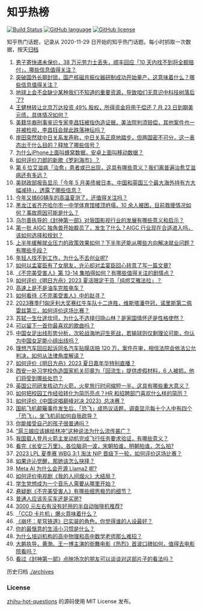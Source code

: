 # 知乎热榜
[![Build Status](https://github.com/ToWeLong/zhihu-hot-questions/workflows/CI/badge.svg)](https://github.com/ToWeLong/zhihu-hot-questions/actions)
[![GitHub language](https://img.shields.io/badge/language-golang-orange.svg)](https://golang.org/)
[![GitHub license](https://img.shields.io/github/license/ToWeLong/zhihu-hot-questions)](https://github.com/ToWeLong/zhihu-hot-questions/blob/main/LICENSE)

知乎热门话题，记录从 2020-11-29 日开始的知乎热门话题。每小时抓取一次数据，按天[归档](./archives)

<!-- BEGIN -->

1. [男子寄快递未保价，38 万元劳力士丢失，顺丰回应「10 天内找不到将全额赔付」，哪些信息值得关注？](https://www.zhihu.com/question/613550506)
1. [突破国外长期封锁，国产核磁共振仪器研制成功开始量产，这意味着什么？哪些信息值得关注？](https://www.zhihu.com/question/613559161)
1. [地球上会不会缺少某种我们不知道的重要资源，导致咱们无意识中科技树落后了?](https://www.zhihu.com/question/610829046)
1. [王健林转让北京万达投资 49% 股权，所得资金将用于偿还 7 月 23 日到期美元债，具体情况如何？](https://www.zhihu.com/question/613572711)
1. [美籍华裔刑事鉴识专家李昌钰被指伪造证据，美法院判须赔偿，其他案件也一并被检视，李昌钰会就此跌落神坛吗？](https://www.zhihu.com/question/613566420)
1. [岸田突然就中日关系发声称，中日关系正原地踏步，但两国密不可分，这一表态出于什么目的？释放了哪些信号？](https://www.zhihu.com/question/613585972)
1. [为什么iPhone上面叫蜂窝数据，安卓上面叫移动数据？](https://www.zhihu.com/question/23244784)
1. [如何评价刀郎的新歌《罗刹海市》？](https://www.zhihu.com/question/613552813)
1. [第 6 位艾滋病「治愈」患者或已出现，这具有哪些意义？我们离普遍治愈艾滋病还有多远？](https://www.zhihu.com/question/613573233)
1. [美财政部报告显示「今年 5 月美债被日本、中国和英国三个最大海外持有方大幅减持」，透露了哪些信息？](https://www.zhihu.com/question/613582423)
1. [今年又搞60辆车的高温夏测了，还值得关注吗？](https://www.zhihu.com/question/613584311)
1. [黑龙江省齐齐哈尔市一中学体育馆楼顶坍塌，10 余人被困，目前救援情况如何？事故原因可能是什么？](https://www.zhihu.com/question/613585807)
1. [乌尔善执导的《封神第一部》对我国影视行业的发展有哪些意义和启示？](https://www.zhihu.com/question/613253283)
1. [第一批 AIGC 独角兽开始裁员了，发生了什么？AIGC 行业现在合适进入吗，该如何选择和规划？](https://www.zhihu.com/question/613589772)
1. [上半年缓解就业压力的政策效果如何？下半年还能从哪些方向解决就业问题？有哪些手段？](https://www.zhihu.com/question/613476376)
1. [年轻人找不到工作，为什么不去创业呢?](https://www.zhihu.com/question/612586880)
1. [如何以孟宴臣有了女朋友，许沁却对孟宴臣回心转意了写一篇文章?](https://www.zhihu.com/question/612896990)
1. [《不完美受害人》第 13-14 集拍得如何？有哪些值得关注的剧情点？](https://www.zhihu.com/question/613590419)
1. [如何评价《明日方舟》2023 夏活限定干员「纯烬艾雅法拉」？](https://www.zhihu.com/question/613594760)
1. [高速上是不是油车完胜电车？](https://www.zhihu.com/question/612068284)
1. [如何看待《不完美受害人》中的赵寻？](https://www.zhihu.com/question/612677870)
1. [2023赛季F1匈牙利大奖赛红牛车队十二连胜，维斯塔潘夺冠，诺里斯第二佩雷兹第三，如何评价这场比赛？](https://www.zhihu.com/question/613597362)
1. [苏轼一生仕途坎坷，为什么不选择归隐山林？是家国情怀还是性格使然？](https://www.zhihu.com/question/576807555)
1. [可以留下一首你最喜欢的歌曲吗？](https://www.zhihu.com/question/608135749)
1. [中国女足出线形势分析，次轮战海地迎生死战，若输球则仅剩理论可能，你认为中国女足能小组出线吗？](https://www.zhihu.com/question/613491043)
1. [理想汽车回应起诉同名汽车贴膜店赔 120 万，案件在审，相信法院会依法公允判决，如何从法律角度解读？](https://www.zhihu.com/question/613290069)
1. [如何评价《明日方舟》2023 夏日嘉年华特别直播？](https://www.zhihu.com/question/613314067)
1. [西安一补习学校伪造国家机关印章为「回流生」提供虚假材料，6 人被抓，他们将受到哪些处罚？](https://www.zhihu.com/question/613572336)
1. [英国公司研发核动力火箭，火星旅行时间缩短一半，这具有哪些重大意义？](https://www.zhihu.com/question/613411598)
1. [如何把校园工作经验转化为简历亮点？HR 和招聘部门喜欢什么样的简历？](https://www.zhihu.com/question/611895731)
1. [如何评价《中国说唱巅峰对决 2023》总决赛？](https://www.zhihu.com/question/613458801)
1. [国航飞机颠簸事件发生后，「恐飞」成热议话题，调查显示每十个人中有四个「恐飞」，坐飞机前如何自我疏导？](https://www.zhihu.com/question/613270891)
1. [你能接受自己的孩子很普通吗？](https://www.zhihu.com/question/610024577)
1. [“扈三娘应该嫁给林冲”这种说法为什么流传甚广？](https://www.zhihu.com/question/350458633)
1. [我国载人登月火箭主发动机完成飞行任务要求验证，有哪些意义？](https://www.zhihu.com/question/613548021)
1. [看完《长安三万里》，各位脑洞一波，宋朝拍谁，明朝拍谁，怎么拍?](https://www.zhihu.com/question/613500879)
1. [2023 LPL 夏季赛 WBG 3:1 淘汰 NIP 晋级下一轮，如何评价这场比赛？](https://www.zhihu.com/question/613580112)
1. [如果许沁觉醒，那她该怎么抉择？](https://www.zhihu.com/question/612211427)
1. [Meta AI 为什么会开源 Llama2 呢?](https://www.zhihu.com/question/613072688)
1. [如何评价电视剧《我的人间烟火》大结局？](https://www.zhihu.com/question/613560152)
1. [学生党想成为一个音乐人需要从哪里开始？](https://www.zhihu.com/question/613579532)
1. [悬疑剧《不完美受害人》有哪些细思极恐的细节？](https://www.zhihu.com/question/612544649)
1. [普通人应该先买车还是买房?](https://www.zhihu.com/question/613475085)
1. [3000 元左右有没有好用的半自动咖啡机推荐?](https://www.zhihu.com/question/469644336)
1. [「CCD 卡片机」爆火意味着什么？](https://www.zhihu.com/question/612882709)
1. [《崩坏：星穹铁道》已实装的角色，你觉得谁的人设最好？](https://www.zhihu.com/question/598251813)
1. [你的最惬意的生活小习惯是什么？](https://www.zhihu.com/question/610153512)
1. [为什么培训机构的高中物理和高中数学老师那么难招？](https://www.zhihu.com/question/350175564)
1. [大鹏执导，黄渤、王一博主演的街舞电影《热烈》首波口碑如何，值得去电影院看吗？](https://www.zhihu.com/question/611465878)
1. [看过《封神第一部》点映场次的朋友可以谈谈对这部片子的看法吗？](https://www.zhihu.com/question/612264741)

<!-- END -->

历史归档 [./archives](./archives)


### License
[zhihu-hot-questions](https://github.com/towelong/zhihu-hot-questions) 的源码使用 MIT License 发布。